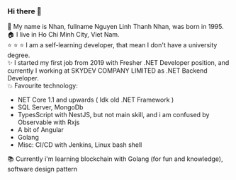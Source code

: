 ### Hi there 👋

<!--
**nhannguyen1295/nhannguyen1295** is a ✨ _special_ ✨ repository because its `README.md` (this file) appears on your GitHub profile.

Here are some ideas to get you started:

- 🔭 I’m currently working on ...
- 🌱 I’m currently learning ...
- 👯 I’m looking to collaborate on ...
- 🤔 I’m looking for help with ...
- 💬 Ask me about ...
- 📫 How to reach me: ...
- 😄 Pronouns: ...
- ⚡ Fun fact: ...
-->

:man: My name is Nhan, fullname Nguyen Linh Thanh Nhan, was born in 1995.  
:house: I live in Ho Chi Minh City, Viet Nam.  
:star: :star: :star: I am a self-learning developer, that mean I don't have a university degree.  
:sparkles: I started my first job from 2019 with Fresher .NET Developer position, and currently I working at SKYDEV COMPANY LIMITED as .NET Backend Developer.  
:boom: Favourite technology:  
  + NET Core 1.1 and upwards ( Idk old .NET Framework )
  + SQL Server, MongoDb
  + TypesScript with NestJS, but not main skill, and i am confused by Observable with Rxjs
  + A bit of Angular 
  + Golang  
  + Misc: CI/CD with Jenkins, Linux bash shell
 
:books: Currently i'm learning blockchain with Golang (for fun and knowledge), software design pattern
